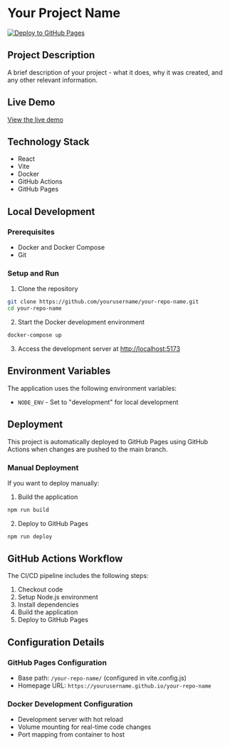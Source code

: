 # Your Project Name

[![Deploy to GitHub Pages](https://github.com/yourusername/your-repo-name/actions/workflows/deploy.yml/badge.svg)](https://github.com/yourusername/your-repo-name/actions/workflows/deploy.yml)

## Project Description
A brief description of your project - what it does, why it was created, and any other relevant information.

## Live Demo
[View the live demo](https://yourusername.github.io/your-repo-name)

## Technology Stack
- React
- Vite
- Docker
- GitHub Actions
- GitHub Pages

## Local Development

### Prerequisites
- Docker and Docker Compose
- Git

### Setup and Run

1. Clone the repository
```bash
git clone https://github.com/yourusername/your-repo-name.git
cd your-repo-name
```

2. Start the Docker development environment
```bash
docker-compose up
```

3. Access the development server at [http://localhost:5173](http://localhost:5173)

## Environment Variables
The application uses the following environment variables:
- `NODE_ENV` - Set to "development" for local development

## Deployment

This project is automatically deployed to GitHub Pages using GitHub Actions when changes are pushed to the main branch.

### Manual Deployment
If you want to deploy manually:

1. Build the application
```bash
npm run build
```

2. Deploy to GitHub Pages
```bash
npm run deploy
```

## GitHub Actions Workflow

The CI/CD pipeline includes the following steps:
1. Checkout code
2. Setup Node.js environment
3. Install dependencies
4. Build the application
5. Deploy to GitHub Pages

## Configuration Details

### GitHub Pages Configuration
- Base path: `/your-repo-name/` (configured in vite.config.js)
- Homepage URL: `https://yourusername.github.io/your-repo-name`

### Docker Development Configuration
- Development server with hot reload
- Volume mounting for real-time code changes
- Port mapping from container to host 